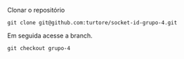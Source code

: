 Clonar o repositório
```
git clone git@github.com:turtore/socket-id-grupo-4.git
```

Em seguida acesse a branch.
```
git checkout grupo-4
